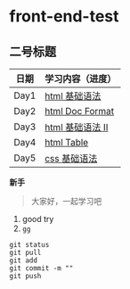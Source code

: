 # front-end-test
## 二号标题

| 日期       | 学习内容（进度）                                                |
| ---------- | ---------------------------------------------------------------|
| Day1       | [html 基础语法](https://github.com/Tgc020202/Front-End-Learning/blob/main/demo/day%2001%20html%20basic%20syntax/Day%2001.md)                          |
| Day2       | [html Doc Format](https://github.com/Tgc020202/Front-End-Learning/blob/main/demo/day%2002%20html%20doc%20format/Day%2002.md)                         |
| Day3       | [html 基础语法 II](https://github.com/Tgc020202/Front-End-Learning/blob/main/demo/day%2003%20html%20syntax%20II/html%20syntax%20II.md)                |
| Day4       | [html Table](https://github.com/Tgc020202/Front-End-Learning/blob/main/demo/day%2004%20html%20table/html%20table.md)                                 |
| Day5       | [css 基础语法](https://github.com/Tgc020202/Front-End-Learning/edit/main/demo/day%2005%20css%20basic%20syntax/Day%2005.md)                     |

**新手**
> 大家好，一起学习吧
1. good try
2. `gg`

```
git status
git pull
git add 
git commit -m ""
git push
```

